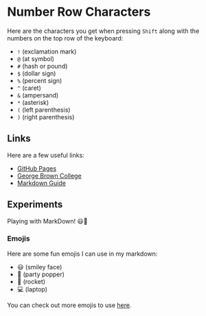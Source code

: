 # Number Row Characters

Here are the characters you get when pressing `Shift` along with the numbers on the top row of the keyboard:

- `!` (exclamation mark)
- `@` (at symbol)
- `#` (hash or pound)
- `$` (dollar sign)
- `%` (percent sign)
- `^` (caret)
- `&` (ampersand)
- `*` (asterisk)
- `(` (left parenthesis)
- `)` (right parenthesis)

## Links

Here are a few useful links:

- [GitHub Pages](https://pages.github.com/)
- [George Brown College](https://learn.georgebrown.ca/d2l/home)
- [Markdown Guide](https://www.markdownguide.org/)

## Experiments

Playing with MarkDown! 😃🎉

### Emojis

Here are some fun emojis I can use in my markdown:

- 😃 (smiley face)
- 🎉 (party popper)
- 🚀 (rocket)
- 💻 (laptop)

You can check out more emojis to use [here](https://gist.github.com/rxaviers/7360908).

